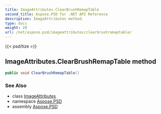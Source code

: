 ```yaml
---
title: ImageAttributes.ClearBrushRemapTable
second_title: Aspose.PSD for .NET API Reference
description: ImageAttributes method. 
type: docs
weight: 20
url: /net/aspose.psd/imageattributes/clearbrushremaptable/
---
```

{{< psd/tize >}}
## ImageAttributes.ClearBrushRemapTable method

```csharp
public void ClearBrushRemapTable()
```

### See Also

* class [ImageAttributes](../)
* namespace [Aspose.PSD](../../imageattributes/)
* assembly [Aspose.PSD](../../../)


